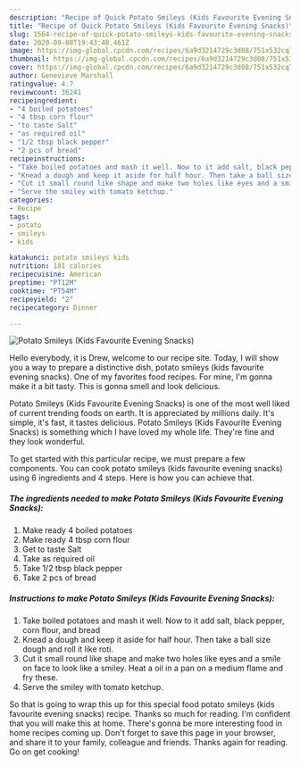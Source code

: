 ```yaml
---
description: "Recipe of Quick Potato Smileys (Kids Favourite Evening Snacks)"
title: "Recipe of Quick Potato Smileys (Kids Favourite Evening Snacks)"
slug: 1564-recipe-of-quick-potato-smileys-kids-favourite-evening-snacks
date: 2020-09-08T19:43:48.461Z
image: https://img-global.cpcdn.com/recipes/6a9d3214729c3d08/751x532cq70/potato-smileys-kids-favourite-evening-snacks-recipe-main-photo.jpg
thumbnail: https://img-global.cpcdn.com/recipes/6a9d3214729c3d08/751x532cq70/potato-smileys-kids-favourite-evening-snacks-recipe-main-photo.jpg
cover: https://img-global.cpcdn.com/recipes/6a9d3214729c3d08/751x532cq70/potato-smileys-kids-favourite-evening-snacks-recipe-main-photo.jpg
author: Genevieve Marshall
ratingvalue: 4.7
reviewcount: 36241
recipeingredient:
- "4 boiled potatoes"
- "4 tbsp corn flour"
- "to taste Salt"
- "as required oil"
- "1/2 tbsp black pepper"
- "2 pcs of bread"
recipeinstructions:
- "Take boiled potatoes and mash it well. Now to it add salt, black pepper, corn flour, and bread"
- "Knead a dough and keep it aside for half hour. Then take a ball size dough and roll it like roti."
- "Cut it small round like shape and make two holes like eyes and a smile on face to look like a smiley. Heat a oil in a pan on a medium flame and fry these."
- "Serve the smiley with tomato ketchup."
categories:
- Recipe
tags:
- potato
- smileys
- kids

katakunci: potato smileys kids 
nutrition: 181 calories
recipecuisine: American
preptime: "PT12M"
cooktime: "PT54M"
recipeyield: "2"
recipecategory: Dinner

---
```



![Potato Smileys (Kids Favourite Evening Snacks)](https://img-global.cpcdn.com/recipes/6a9d3214729c3d08/751x532cq70/potato-smileys-kids-favourite-evening-snacks-recipe-main-photo.jpg)

Hello everybody, it is Drew, welcome to our recipe site. Today, I will show you a way to prepare a distinctive dish, potato smileys (kids favourite evening snacks). One of my favorites food recipes. For mine, I'm gonna make it a bit tasty. This is gonna smell and look delicious.

Potato Smileys (Kids Favourite Evening Snacks) is one of the most well liked of current trending foods on earth. It is appreciated by millions daily. It's simple, it's fast, it tastes delicious. Potato Smileys (Kids Favourite Evening Snacks) is something which I have loved my whole life. They're fine and they look wonderful.




To get started with this particular recipe, we must prepare a few components. You can cook potato smileys (kids favourite evening snacks) using 6 ingredients and 4 steps. Here is how you can achieve that.

<!--inarticleads1-->

##### The ingredients needed to make Potato Smileys (Kids Favourite Evening Snacks):

1. Make ready 4 boiled potatoes
1. Make ready 4 tbsp corn flour
1. Get to taste Salt
1. Take as required oil
1. Take 1/2 tbsp black pepper
1. Take 2 pcs of bread




<!--inarticleads2-->

##### Instructions to make Potato Smileys (Kids Favourite Evening Snacks):

1. Take boiled potatoes and mash it well. Now to it add salt, black pepper, corn flour, and bread
1. Knead a dough and keep it aside for half hour. Then take a ball size dough and roll it like roti.
1. Cut it small round like shape and make two holes like eyes and a smile on face to look like a smiley. Heat a oil in a pan on a medium flame and fry these.
1. Serve the smiley with tomato ketchup.




So that is going to wrap this up for this special food potato smileys (kids favourite evening snacks) recipe. Thanks so much for reading. I'm confident that you will make this at home. There's gonna be more interesting food in home recipes coming up. Don't forget to save this page in your browser, and share it to your family, colleague and friends. Thanks again for reading. Go on get cooking!
